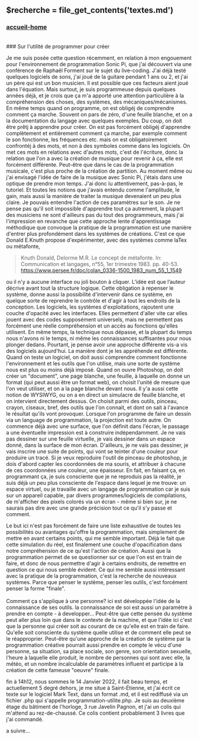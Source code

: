 ## &#36;recherche &#61; file&#95;get&#95;contents&#40;&#39;textes.md&#39;&#41;

### <div id="accueil"><a href="../index.php">accueil-home</a></div>

<br>
### Sur l'utilité de programmer pour créer

Je me suis posée cette question récemment, en relation à mon engouement pour l'environnement de programmation Sonic Pi, que j'ai découvert via une conférence de Raphaël Forment sur le sujet du live-coding.
J'ai déjà testé quelques logiciels de sons, j'ai joué de la guitare pendant 1 ans ou 2, et j'ai un père qui est un bon musicien. Il est possible que ces facteurs aient joué dans l'équation. Mais surtout, je suis programmeuse depuis quelques années déjà, et je crois que ça m'a apporté une attention particulière à la compréhension des choses, des systèmes, des mécaniques/mécanismes. En même temps quand on programme, on est obligé<span>j</span> de comprendre comment ça marche. Souvent on pars de zéro, d'une feuille blanche, et on a la documentation du langage avec quelques exemples. Du coup, on doit être prêt<span>j</span> à apprendre pour créer. On est pas forcément obligé<span>j</span> d'apprendre complètement et entièrement comment ça marche, par exemple comment le son fonctionne, les fréquences etc. mais on est obligatoirement confronté<span>j</span> à des mots, et non à des symboles comme dans les logiciels. On met ces mots en relations avec d'autres mots, c'est de l'écriture, donc la relation que l'on a avec la création de musique pour revenir à ça, elle est forcément différente. Peut-être que dans le cas de la programmation musicale, c'est plus proche de la création de partition.
Au moment même ou j'ai envisagé l'idée de faire de la musique avec Sonic Pi, j'étais dans une optique de prendre mon temps. J'ai donc lu attentivement, pas-à-pas, le tutoriel. Et toutes les notions que j'avais entendu comme l'amplitude, le gain, mais aussi la manière de traiter la musique devenaient un peu plus claire. Je pouvais entendre l'action de ces paramètres sur le son. Je ne pense pas qu'il soit impossible d'apprendre tout ça autrement, la plupart des musiciens ne sont d'ailleurs pas du tout des programmeurs, mais j'ai l'impression en revanche que cette approche lente d'apprentissage méthodique que convoque la pratique de la programmation est une manière d'entrer plus profondément dans les systèmes de créations. C'est ce que Donald E.Knuth propose d'expérimenter, avec des systèmes comme laTex ou métafonte,

> Knuth Donald, Delorme M.R. Le concept de métafonte. In: Communication et langages, n°55, 1er trimestre 1983. pp. 40-53. https://www.persee.fr/doc/colan_0336-1500_1983_num_55_1_1549

ou il n'y a aucune interface ou joli bouton à cliquer. L’idée est que l’auteur décrive avant tout la structure logique. Cette obligation à repenser le système, donne aussi la possibilité d'intervenir dans ce système, en quelque sorte de reprendre le contrôle et d'agir à tout les endroits de la conception.
Les logiciels, les systèmes d'exploitations, rajoutent une couche d'opacité avec les interfaces. Elles permettent d'aller vite car elles jouent avec des codes supposément universels, mais ne permettent pas forcément une réelle compréhension et un accès au fonctions qu'elles utilisent.
En même temps, la technique nous dépasse, et la plupart du temps nous n'avons ni le temps, ni même les connaissances suffisantes pour nous plonger dedans.
Pourtant, je pense avoir une approche différente vis-a vis des logiciels aujourd'hui. La manière dont je les appréhende est différente. Quand on teste un logiciel, on doit aussi comprendre comment fonctionne l'environnement et les outils que l'on utilise, mais une sorte de système nous est plus ou moins déjà imposé. Quand on ouvre Photoshop, on doit créer un "document", une page blanche, une feuille, à laquelle on donne un format (qui peut aussi être un format web), on choisit l'unité de mesure que l'on veut utiliser, et on a la page blanche devant nous. Il y'a aussi cette notion de WYSIWYG, ou on a en direct un simulacre de feuille blanche, et on intervient directement dessus. On choisit parmi des outils, pinceau, crayon, ciseaux, bref, des outils que l'on connait, et dont on sait à l'avance le résultat qu'ils vont provoquer.
Lorsque l'on programme de faire un dessin via un language de programmation, la projection est toute autre. On commence déjà avec une surface, que l'on définit dans l'écran, le passage a une éventuelle impression est à construire indépendamment. 
Je ne vais pas dessiner sur une feuille virtuelle, je vais dessiner dans un espace donné, dans la surface de mon écran. D'ailleurs, je ne vais pas dessiner, je vais inscrire une suite de points, qui vont se teinter d'une couleur pour produire un tracé. Si je veux reproduire l'outil de pinceau de photoshop, je dois d'abord capter les coordonnées de ma souris, et attribuer à chacune de ces coordonnées une couleur, une épaisseur. En fait, en faisant ça, en programmant ça, je suis consciente que je ne reproduis pas la réalité, je suis déjà un peu plus consciente de l'espace dans lequel je me trouve: un espace virtuel, ou je travaille avec un langage de programmation car je suis sur un appareil capable, par divers programmes/logiciels de compilations, de m'afficher des pixels colorés via un écran - même si bien sur, je ne saurais pas dire avec une grande précision tout ce qu'il s'y passe et comment.

Le but ici n'est pas forcément de faire une liste exhaustive de toutes les possibilités ou avantages qu'offre la programmation, mais simplement de mettre en avant certains points, qui me semble important. Déjà le fait que cette simulation du réel, est finalement une couche d'opacification dans notre compréhension de ce qu'est l'action de création. Aussi que la programmation permet de se questionner sur ce que l'on est en train de faire, et donc de nous permettre d'agir à certains endroits, de remettre en question ce qui nous semble évident.
Ce qui me semble aussi intéressant avec la pratique de la programmation, c'est la recherche de nouveaux systèmes. Parce que penser le système, penser les outils, c'est forcément penser la forme "finale". 
<br><br>
Comment ça s'applique à une personne? ici est développée l'idée de la connaissance de ses outils. la connaissance de soi est aussi un paramètre à prendre en compte - à developper...
Peut-être que cette pensée du système peut aller plus loin que dans le contexte de la machine, et que l'idée ici c'est que la personne qui créer soit au courant de ce qu'elle est en train de faire. Qu'elle soit consciente du système quelle utilise et de comment elle peut se le réapproprier.
Peut-être qu'une approche de la création de système par la programmation créative pourrait aussi prendre en compte le vécu d'une personne, sa situation, sa place sociale, son genre, son orientation sexuelle, l'heure à laquelle elle produit, le nombre de personnes qui sont avec elle, la météo, et un nombre incalculable de paramètres influent et participe à la création de cette fameuse "oeuvre" finale. 

fin à 14h12, nous sommes le 14 Janvier 2022, il fait beau temps, et actuellement 5 degré dehors, je me situe à Saint-Étienne, et j'ai écrit ce texte sur le logiciel Mark Text, dans un format .md, et il est rediffusé via un fichier .php qui s'appelle programmation-utilite.php. Je suis au deuxième étage du bâtiment de l'horloge, 3 rue Javelin Pagnon, et j'ai un colis qui m'attend au rez-de-chaussé. Ce colis contient probablement 3 livres que j'ai commandé.

a suivre...

